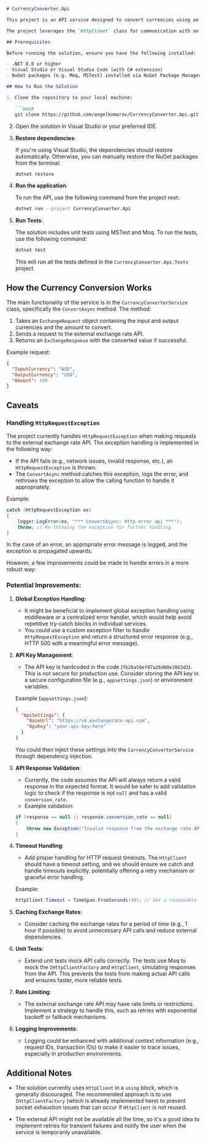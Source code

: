 ````markdown
# CurrencyConverter.Api

This project is an API service designed to convert currencies using an external exchange rate API. The main functionality is provided by the `CurrencyConverterService` class, which takes in an `ExchangeRequest` and returns an `ExchangeResponse`.

The project leverages the `HttpClient` class for communication with an external currency conversion API. 

## Prerequisites

Before running the solution, ensure you have the following installed:

- .NET 8.0 or higher
- Visual Studio or Visual Studio Code (with C# extension)
- NuGet packages (e.g. Moq, MSTest) installed via NuGet Package Manager.

## How to Run the Solution

1. Clone the repository to your local machine:

   ```bash
   git clone https://github.com/angelkomarov/CurrencyConverter.Api.git
````

2. Open the solution in Visual Studio or your preferred IDE.

3. **Restore dependencies**:

   If you're using Visual Studio, the dependencies should restore automatically. Otherwise, you can manually restore the NuGet packages from the terminal:

   ```bash
   dotnet restore
   ```

4. **Run the application**:

   To run the API, use the following command from the project root:

   ```bash
   dotnet run --project CurrencyConverter.Api
   ```

5. **Run Tests**:

   The solution includes unit tests using MSTest and Moq. To run the tests, use the following command:

   ```bash
   dotnet test
   ```

   This will run all the tests defined in the `CurrencyConverter.Api.Tests` project.

## How the Currency Conversion Works

The main functionality of the service is in the `CurrencyConverterService` class, specifically the `ConvertAsync` method. The method:

1. Takes an `ExchangeRequest` object containing the input and output currencies and the amount to convert.
2. Sends a request to the external exchange rate API.
3. Returns an `ExchangeResponse` with the converted value if successful.

Example request:

```json
{
  "InputCurrency": "AUD",
  "OutputCurrency": "USD",
  "Amount": 100
}
```

## Caveats

### Handling `HttpRequestException`

The project currently handles `HttpRequestException` when making requests to the external exchange rate API. The exception handling is implemented in the following way:

* If the API fails (e.g., network issues, invalid response, etc.), an `HttpRequestException` is thrown.
* The `ConvertAsync` method catches this exception, logs the error, and rethrows the exception to allow the calling function to handle it appropriately.

Example:

```csharp
catch (HttpRequestException ex)
{
    logger.LogError(ex, "*** ConvertAsync: Http error api ***");
    throw; // Re-throwing the exception for further handling
}
```

In the case of an error, an appropriate error message is logged, and the exception is propagated upwards.

However, a few improvements could be made to handle errors in a more robust way:

### Potential Improvements:

1. **Global Exception Handling**:

   * It might be beneficial to implement global exception handling using middleware or a centralized error handler, which would help avoid repetitive try-catch blocks in individual services.
   * You could use a custom exception filter to handle `HttpRequestException` and return a structured error response (e.g., HTTP 500 with a meaningful error message).

2. **API Key Management**:

   * The API key is hardcoded in the code (`fb26a56ef07a26d08e3863d2`). This is not secure for production use. Consider storing the API key in a secure configuration file (e.g., `appsettings.json`) or environment variables.

   Example (`appsettings.json`):

   ```json
   {
     "ApiSettings": {
       "BaseUrl": "https://v6.exchangerate-api.com",
       "ApiKey": "your-api-key-here"
     }
   }
   ```

   You could then inject these settings into the `CurrencyConverterService` through dependency injection.

3. **API Response Validation**:

   * Currently, the code assumes the API will always return a valid response in the expected format. It would be safer to add validation logic to check if the response is not `null` and has a valid `conversion_rate`.
   * Example validation:

   ```csharp
   if (response == null || response.conversion_rate == null)
   {
       throw new Exception("Invalid response from the exchange rate API.");
   }
   ```

4. **Timeout Handling**:

   * Add proper handling for HTTP request timeouts. The `HttpClient` should have a timeout setting, and we should ensure we catch and handle timeouts explicitly, potentially offering a retry mechanism or graceful error handling.

   Example:

   ```csharp
   httpClient.Timeout = TimeSpan.FromSeconds(30); // Set a reasonable timeout for the request
   ```

5. **Caching Exchange Rates**:

   * Consider caching the exchange rates for a period of time (e.g., 1 hour if possible) to avoid unnecessary API calls and reduce external dependencies.

6. **Unit Tests**:

   * Extend unit tests mock API calls correctly. The tests use Moq to mock the `IHttpClientFactory` and `HttpClient`, simulating responses from the API. This prevents the tests from making actual API calls and ensures faster, more reliable tests.

7. **Rate Limiting**:

   * The external exchange rate API may have rate limits or restrictions. Implement a strategy to handle this, such as retries with exponential backoff or fallback mechanisms.

8. **Logging Improvements**:

   * Logging could be enhanced with additional context information (e.g., request IDs, transaction IDs) to make it easier to trace issues, especially in production environments.

## Additional Notes

* The solution currently uses `HttpClient` in a `using` block, which is generally discouraged. The recommended approach is to use `IHttpClientFactory` (which is already implemented here) to prevent socket exhaustion issues that can occur if `HttpClient` is not reused.

* The external API might not be available all the time, so it's a good idea to implement retries for transient failures and notify the user when the service is temporarily unavailable.

